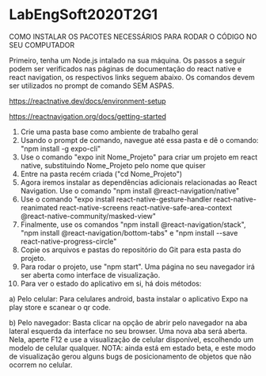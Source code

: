 # LabEngSoft2020T2G1

COMO INSTALAR OS PACOTES NECESSÁRIOS PARA RODAR O CÓDIGO NO SEU COMPUTADOR

Primeiro, tenha um Node.js intalado na sua máquina. Os passos a seguir podem ser verificados nas páginas de documentação do react native e react navigation, os respectivos links seguem abaixo. Os comandos devem ser utilizados no prompt de comando SEM ASPAS.

https://reactnative.dev/docs/environment-setup

https://reactnavigation.org/docs/getting-started

1) Crie uma pasta base como ambiente de trabalho geral
2) Usando o prompt de comando, navegue até essa pasta e dê o comando: "npm install -g expo-cli"
3) Use o comando "expo init Nome_Projeto" para criar um projeto em react native, substituindo Nome_Projeto pelo nome que quiser
4) Entre na pasta recém criada ("cd Nome_Projeto")
5) Agora iremos instalar as dependências adicionais relacionadas ao React Navigation. Use o comando "npm install @react-navigation/native"
6) Use o comando "expo install react-native-gesture-handler react-native-reanimated react-native-screens react-native-safe-area-context @react-native-community/masked-view"
7) Finalmente, use os comandos "npm install @react-navigation/stack", "npm install @react-navigation/bottom-tabs" e "npm install --save react-native-progress-circle"
8) Copie os arquivos e pastas do repositório do Git para esta pasta do projeto.
9) Para rodar o projeto, use "npm start". Uma página no seu navegador irá ser aberta como interface de visualização.
10) Para ver o estado do aplicativo em si, há dois métodos:
  
  a) Pelo celular: Para celulares android, basta instalar o aplicativo Expo na play store e scanear o qr code.
  
  b) Pelo navegador: Basta clicar na opção de abrir pelo navegador na aba lateral esquerda da interface no seu browser. Uma nova aba será aberta. Nela, aperte F12 e use a visualização de celular disponível, escolhendo um modelo de celular qualquer. NOTA: ainda está em estado beta, e este modo de visualização gerou alguns bugs de posicionamento de objetos que não ocorrem no celular.

